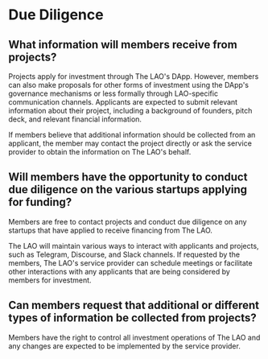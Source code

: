 # Due Diligence

## What information will members receive from projects?

Projects apply for investment through The LAO's DApp. However, members can also make proposals for other forms of investment using the DApp's governance mechanisms or less formally through LAO-specific communication channels.  Applicants are expected to submit relevant information about their project, including a background of founders, pitch deck, and relevant financial information.

If members believe that additional information should be collected from an applicant, the member may contact the project directly or ask the service provider to obtain the information on The LAO's behalf.

## Will members have the opportunity to conduct due diligence on the various startups applying for funding?

Members are free to contact projects and conduct due diligence on any startups that have applied to receive financing from The LAO.

The LAO will maintain various ways to interact with applicants and projects, such as Telegram, Discourse, and Slack channels. If requested by the members, The LAO's service provider can schedule meetings or facilitate other interactions with any applicants that are being considered by members for investment.

## Can members request that additional or different types of information be collected from projects?

Members have the right to control all investment operations of The LAO and any changes are expected to be implemented by the service provider.

